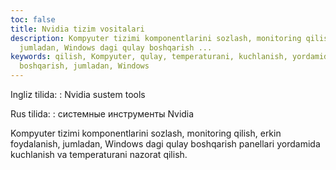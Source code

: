 ```yaml
---
toc: false
title: Nvidia tizim vositalari
description: Kompyuter tizimi komponentlarini sozlash, monitoring qilish, erkin foydalanish,
  jumladan, Windows dagi qulay boshqarish ...
keywords: qilish, Kompyuter, qulay, temperaturani, kuchlanish, yordamida, panellari,
  boshqarish, jumladan, Windows
---
```


Ingliz tilida:
:   Nvidia sustem tools

Rus tilida:
:   системные инструменты Nvidia

Kompyuter tizimi komponentlarini sozlash, monitoring qilish, erkin foydalanish, jumladan, Windows dagi qulay boshqarish panellari yordamida kuchlanish va temperaturani nazorat qilish.